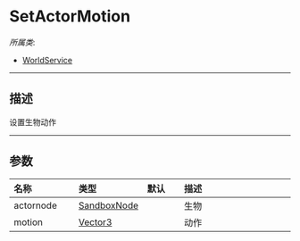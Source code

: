 # SetActorMotion

*所属类*:
* [WorldService](/Api/Classes/GamePlay/WorldService.md)
------------------------------------------------------------------------------------------
## 描述

设置生物动作

------------------------------------------------------------------------------------------
## 参数

|<div style="width:100px">名称</div>|<div style="width:100px">类型</div>|<div style="width:50px">默认</div>|<div style="width:350px">描述</div>|
|:---|:---|:---|:---|
|actornode|[SandboxNode](/Api/Classes/Base/SandboxNode.md)||生物|
|motion|[Vector3](/Api/DataType/Vector3.md)||动作|
